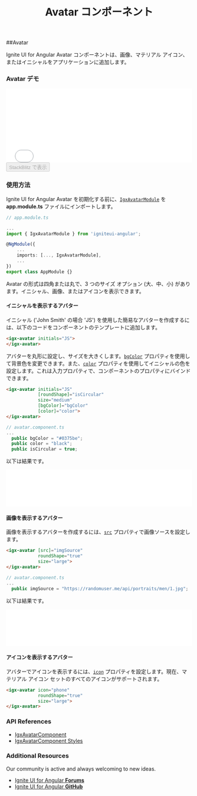 ﻿---
title: Avatar コンポーネント
_description: Ignite UI for Angular の Avatar コントロールは、プロファイル ボタンなどのアプリケーションのインスタンスに画像、マテリアル アイコン、またはイニシャルを追加できます。
_keywords: Ignite UI for Angular, UI コントロール, Angular ウィジェット, web ウィジェット, UI ウィジェット, Angular, ネイティブ Angular コンポーネント スィート, ネイティブ Angular コントロール, ネイティブ Angular コンポーネント ライブラリ, Angular Avatar コンポーネント, Angular Avatar コントロール
_language: ja
---

##Avatar

<p class="highlight">Ignite UI for Angular Avatar コンポーネントは、画像、マテリアル アイコン、またはイニシャルをアプリケーションに追加します。</p>
<div class="divider"></div>

### Avatar デモ

<div class="sample-container loading" style="height:200px">
    <iframe id="avatar-sample-3-iframe" src='{environment:demosBaseUrl}/avatar-sample-3' width="100%" height="100%" seamless frameBorder="0" onload="onSampleIframeContentLoaded(this);"></iframe>
</div>
<div>
    <button data-localize="stackblitz" disabled class="stackblitz-btn" data-iframe-id="avatar-sample-3-iframe" data-demos-base-url="{environment:demosBaseUrl}">StackBlitz で表示</button>
</div>
<div class="divider--half"></div>

### 使用方法

Ignite UI for Angular Avatar を初期化する前に、[`IgxAvatarModule`]({environment:angularApiUrl}/classes/igxavatarmodule.html) を **app.module.ts** ファイルにインポートします。

```typescript
// app.module.ts

...
import { IgxAvatarModule } from 'igniteui-angular';

@NgModule({
    ...
    imports: [..., IgxAvatarModule],
    ...
})
export class AppModule {}
```

Avatar の形式は四角または丸で、3 つのサイズ オプション (大、中、小) があります。イニシャル、画像、またはアイコンを表示できます。

#### イニシャルを表示するアバター

イニシャル ('John Smith' の場合 'JS') を使用した簡易なアバターを作成するには、以下のコードをコンポーネントのテンプレートに追加します。

```html
<igx-avatar initials="JS">
</igx-avatar>
```

アバターを丸形に設定し、サイズを大きくします。[`bgColor`]({environment:angularApiUrl}/classes/igxavatarcomponent.html#bgcolor) プロパティを使用して背景色を変更できます。また、[`color`]({environment:angularApiUrl}/classes/igxavatarcomponent.html#color) プロパティを使用してイニシャルの色を設定します。これは入力プロパティで、コンポーネントのプロパティにバインドできます。

```html
<igx-avatar initials="JS" 
            [roundShape]="isCircular" 
            size="medium" 
            [bgColor]="bgColor" 
            [color]="color">
</igx-avatar>
```

```typescript
// avatar.component.ts
...
  public bgColor = "#0375be";
  public color = "black";
  public isCircular = true;
```

以下は結果です。

<div class="sample-container loading" style="height:100px">
    <iframe id="avatar-sample-1-iframe" src='{environment:demosBaseUrl}/avatar-sample-1' width="100%" height="100%" seamless frameBorder="0" onload="onSampleIframeContentLoaded(this);"></iframe>
</div>

#### 画像を表示するアバター

画像を表示するアバターを作成するには、[`src`]({environment:angularApiUrl}/classes/igxavatarcomponent.html#src) プロパティで画像ソースを設定します。

```html
<igx-avatar [src]="imgSource"
            roundShape="true"
            size="large">
</igx-avatar>
```

```typescript
// avatar.component.ts
...
  public imgSource = "https://randomuser.me/api/portraits/men/1.jpg";
```

以下は結果です。

<div class="sample-container loading" style="height:100px">
    <iframe id="avatar-sample-2-iframe" src='{environment:demosBaseUrl}/avatar-sample-2' width="100%" height="100%" seamless frameBorder="0" onload="onSampleIframeContentLoaded(this);"></iframe>
</div>

#### アイコンを表示するアバター

アバターでアイコンを表示するには、[`icon`]({environment:angularApiUrl}/classes/igxavatarcomponent.html#icon) プロパティを設定します。現在、マテリアル アイコン セットのすべてのアイコンがサポートされます。

```html
<igx-avatar icon="phone"
            roundShape="true"
            size="large">
</igx-avatar>
```

### API References
<div class="divider--half"></div>

* [IgxAvatarComponent]({environment:angularApiUrl}/classes/igxavatarcomponent.html)
* [IgxAvatarComponent Styles]({environment:sassApiUrl}/index.html#function-igx-avatar-theme)

### Additional Resources
<div class="divider--half"></div>

Our community is active and always welcoming to new ideas.
* [Ignite UI for Angular **Forums**](https://www.infragistics.com/community/forums/f/ignite-ui-for-angular)
* [Ignite UI for Angular **GitHub**](https://github.com/IgniteUI/igniteui-angular)
